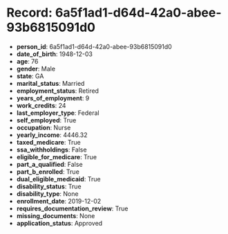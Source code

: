 # Record: 6a5f1ad1-d64d-42a0-abee-93b6815091d0

- **person_id**: 6a5f1ad1-d64d-42a0-abee-93b6815091d0
- **date_of_birth**: 1948-12-03
- **age**: 76
- **gender**: Male
- **state**: GA
- **marital_status**: Married
- **employment_status**: Retired
- **years_of_employment**: 9
- **work_credits**: 24
- **last_employer_type**: Federal
- **self_employed**: True
- **occupation**: Nurse
- **yearly_income**: 4446.32
- **taxed_medicare**: True
- **ssa_withholdings**: False
- **eligible_for_medicare**: True
- **part_a_qualified**: False
- **part_b_enrolled**: True
- **dual_eligible_medicaid**: True
- **disability_status**: True
- **disability_type**: None
- **enrollment_date**: 2019-12-02
- **requires_documentation_review**: True
- **missing_documents**: None
- **application_status**: Approved